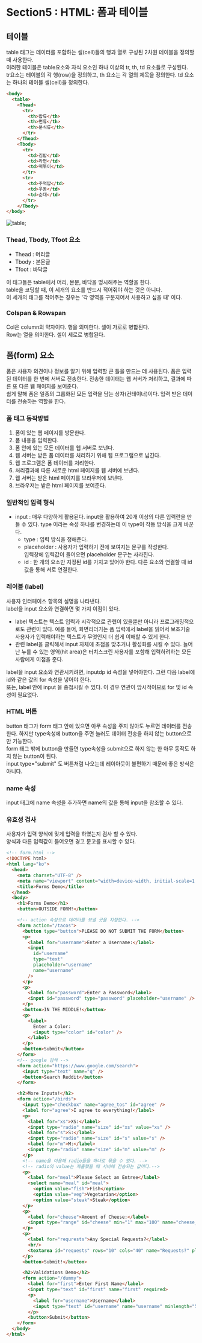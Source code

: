 # Section5 : HTML: 폼과 테이블

## 테이블

table 태그는 데이터를 포함하는 셀(cell)들의 행과 열로 구성된 2차원 테이블을 정의할 때 사용한다.  
이러한 테이블은 table요소와 자식 요소인 하나 이상의 tr, th, td 요소들로 구성된다.  
tr요소는 테이블의 각 행(row)을 정의하고, th 요소는 각 열의 제목을 정의한다. td 요소는 하나의 테이블 셀(cell)을 정의한다.

```html
<body>
  <table>
    <Thead>
      <tr>
        <th>밥류</th>
        <th>면류</th>
        <th>분식류</th>
      </tr>
    </Thead>
    <Tbody>
      <tr>
        <td>김밥</td>
        <td>라면</td>
        <td>떡볶이</td>
      </tr>
      <tr>
        <td>주먹밥</td>
        <td>우동</td>
        <td>순대</td>
      </tr>
    </Tbody>
</body>
```

![table](./pictures/table.png);

### Thead, Tbody, Tfoot 요소

- Thead : 머리글
- Tbody : 본몬글
- Tfoot : 바닥글

이 태그들은 table에서 머리, 본문, 바닥을 명시해주는 역할을 한다.  
table을 코딩할 때, 이 세개의 요소를 반드시 적어줘야 하는 것은 아니다.  
이 세개의 태그를 적어주는 경우는 '각 영역을 구분지어서 사용하고 싶을 때' 이다.

### Colspan & Rowspan

Col은 column의 약자이다. 행을 의미한다. 셀이 가로로 병합된다.  
Row는 열을 의미한다. 셀이 세로로 병합된다.

## 폼(form) 요소

폼은 사용자 의견이나 정보를 알기 위해 입력할 큰 틀을 만드는 데 사용된다. 폼은 입력된 데이터를 한 번에 서버로 전송한다. 전송한 데이터는 웹 서버가 처리하고, 결과에 따른 또 다른 웹 페이지를 보여준다.  
쉽게 말해 폼은 일종의 그룹화된 모든 입력을 담는 상자(컨테이너)이다. 입력 받은 데이터를 전송하는 역할을 한다.

### 폼 태그 동작방법

1. 폼이 있는 웹 페이지를 방문한다.
2. 폼 내용을 입력한다.
3. 폼 안에 있는 모든 데이터를 웹 서버로 보낸다.
4. 웹 서버는 받은 폼 데이터를 처리하기 위해 웹 프로그램으로 넘긴다.
5. 웹 프로그램은 폼 데이터를 처리한다.
6. 처리결과에 따른 새로운 html 페이지를 웹 서버에 보낸다.
7. 웹 서버는 받은 html 페이지를 브라우저에 보낸다.
8. 브라우저는 받은 html 페이지를 보여준다.

### 일반적인 입력 형식

- input : 매우 다양하게 활용된다. input을 활용하여 20개 이상의 다른 입력란을 만들 수 있다. type 이라는 속성 하나를 변경하는데 이 type이 작동 방식을 크게 바꾼다.
  - type : 입력 방식을 정해준다.
  - placeholder : 사용자가 입력하기 전에 보여지는 문구를 작성한다.  
    입력창에 입력값이 들어오면 placeholder 문구는 사라진다.
  - id : 한 개의 요소만 지정된 id를 가지고 있어야 한다. 다른 요소와 연결할 때 id값을 통해 서로 연결한다.

### 레이블 (label)

사용자 인터페이스 항목의 설명을 나타낸다.  
label을 input 요소와 연결하면 몇 가지 이점이 있다.

- label 텍스트는 텍스트 입력과 시각적으로 관련이 있을뿐만 아니라 프로그래밍적으로도 관련이 있다. 예를 들어, 화면리더기는 폼 입력에서 label을 읽어서 보조기술 사용자가 입력해야하는 텍스트가 무엇인지 더 쉽게 이해할 수 있게 한다.
- 관련 label을 클릭해서 input 자체에 초점을 맞추거나 활성화를 시킬 수 있다. 늘어난 누를 수 있는 영역(hit area)은 터치스크린 사용자를 포함해 입력하려하는 모든 사람에게 이점을 준다.

label을 input 요소와 연관시키려면, inputdp id 속성을 넣어야한다. 그런 다음 label에 id와 같은 값의 for 속성을 넣어야 한다.  
또는, label 안에 input 을 중첩시킬 수 있다. 이 경우 연관이 암시적이므로 for 및 id 속성이 필요없다.

### HTML 버튼

button 태그가 form 태그 안에 있으면 아무 속성을 주지 않아도 누르면 데이터를 전송한다. 하지만 type속성에 button을 주면 눌러도 데이터 전송을 하지 않는 button으로만 기능한다.  
form 태그 밖에 button을 만들면 type속성을 submit으로 하지 않는 한 아무 동작도 하지 않는 button이 된다.  
input type="submit" 도 버튼처럼 나오는데 레이아웃이 불편하기 때문에 좋은 방식은 아니다.

### name 속성

input 태그에 name 속성을 추가하면 name의 값을 통해 input을 참조할 수 있다.

### 유효성 검사

사용자가 입력 양식에 맞게 입력을 하였는지 검사 할 수 있다.  
양식과 다른 입력값이 들어오면 경고 문고를 표시할 수 있다.

```html
<!-- form.html -->
<!DOCTYPE html>
<html lang="ko">
  <head>
    <meta charset="UTF-8" />
    <meta name="viewport" content="width=device-width, initial-scale=1.0" />
    <title>Forms Demo</title>
  </head>
  <body>
    <h1>Forms Demo</h1>
    <button>OUTSIDE FORM!</button>

    <!-- action 속성으로 데이터를 보낼 곳을 지정한다. -->
    <form action="/tacos">
      <button type="button">PLEASE DO NOT SUBMIT THE FORM</button>
      <p>
        <label for="username">Enter a Username:</label>
        <input
          id="username"
          type="text"
          placeholder="username"
          name="username"
        />
      </p>
      <p>
        <label for="password">Enter a Password</label>
        <input id="password" type="password" placeholder="username" />
      </p>
      <button>IN THE MIDDLE!</button>
      <p>
        <label>
          Enter a Color:
          <input type="color" id="color" />
        </label>
      </p>
      <button>Submit</button>
    </form>
    <!-- google 검색 -->
    <form action="https://www.google.com/search">
      <input type="text" name="q" />
      <button>Search Reddit</button>
    </form>

    <h2>More Inputs!</h2>
    <form action="/birds">
      <input type="checkbox" name="agree_tos" id="agree" />
      <label for="agree">I agree to everything!</label>
      <p>
        <label for="xs">XS:</label>
        <input type="radio" name="size" id="xs" value="xs" />
        <label for="s">S:</label>
        <input type="radio" name="size" id="s" value="s" />
        <label for="m">M:</label>
        <input type="radio" name="size" id="m" value="m" />
      </p>
      <!-- name을 이용해 radio들을 하나로 묶을 수 있다. -->
      <!-- radio의 value는 제출했을 때 서버에 전송되는 값이다.-->
      <p>
        <label for="meal">Please Select an Entree</label>
        <select name="meal" id="meal">
          <option value="fish">Fish</option>
          <option value="veg">Vegetarian</option>
          <option value="steak">Steak</option>
      </p>
      <p>
        <label for="cheese">Amount of Cheese:</label>
        <input type="range" id="cheese" min="1" max="100" name="cheese_level" step="5" value="25">
      </p>
      <p>
        <label for="requrests">Any Special Requests?</label>
        <br/>
        <textarea id="requests" rows="10" cols="40" name="Requests?" placeholder="Type something here">
      </p>
      <button>Submit!</button>

      <h2>Validations Demo</h2>
      <form action="/dummy">
        <label for="first">Enter First Name</label>
        <input type="text" id="first" name="first" required>
        <p>
          <label for="username">Username</label>
          <input type="text" id="username" name="username" minlength="5" maxlength="20" required>
        </p>
        <button>Submit</button>
    </form>
  </body>
</html>
```
